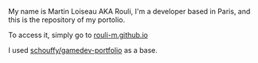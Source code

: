 
My name is Martin Loiseau AKA Rouli, I'm a developer based in Paris, and this is the repository of my portolio. 

To access it, simply go to [rouli-m.github.io](https://rouli-m.github.io)

I used [schouffy/gamedev-portfolio](https://github.com/schouffy/gamedev-portfolio) as a base.
